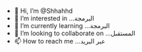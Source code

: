 - 👋 Hi, I’m @Shhahhd
- 👀 I’m interested in ...البرمجة
- 🌱 I’m currently learning ...البرمجة
- 💞️ I’m looking to collaborate on ...المستقبل
- 📫 How to reach me ...عبر البريد

<!---
Shhahhd/Shhahhd is a ✨ special ✨ repository because its `README.md` (this file) appears on your GitHub profile.
You can click the Preview link to take a look at your changes.
--->
